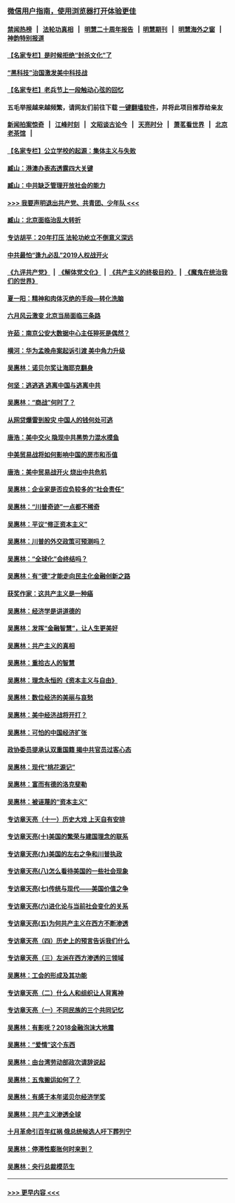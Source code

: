 ### [微信用户指南，使用浏览器打开体验更佳](https://github.com/gfw-breaker/banned-news1/blob/master/indexes/wechat-guide.md?t=0)
#### [禁闻热榜](热点新闻.md?t=0)  &nbsp;&nbsp;|&nbsp;&nbsp; [法轮功真相](https://github.com/gfw-breaker/truth/blob/master/README.md?t=0) &nbsp;&nbsp;|&nbsp;&nbsp; [明慧二十周年报告](https://github.com/gfw-breaker/mh-reports/blob/master/README.md?t=0) &nbsp;&nbsp;|&nbsp;&nbsp;[明慧期刊](https://github.com/gfw-breaker/mh-qikan) &nbsp;&nbsp;|&nbsp;&nbsp; [明慧海外之窗](https://github.com/gfw-breaker/mh-news/blob/master/README.md?t=0) &nbsp;&nbsp;|&nbsp;&nbsp; [神韵特别报道](https://github.com/gfw-breaker/mh-news/blob/master/shenyun.md?t=0)
#### [【名家专栏】是时候拒绝“封杀文化”了](../pages/nsc423/n11814093.md?t=02101544) 
#### [“黑科技”治国激发美中科技战](../pages/nsc423/n11638056.md?t=02101544) 
#### [【名家专栏】老兵节上一段触动心弦的回忆](../pages/nsc423/n11646016.md?t=02101544) 
#### 五毛举报越来越频繁，请网友们前往下载 [一键翻墙软件](https://github.com/gfw-breaker/ssr-accounts)，并将此项目推荐给亲友
#### [新闻拍案惊奇](https://github.com/gfw-breaker/banned-news1/blob/master/pages/link4.md) &nbsp;&nbsp;|&nbsp;&nbsp; [江峰时刻](https://github.com/gfw-breaker/banned-news1/blob/master/pages/link4.md) &nbsp;&nbsp;|&nbsp;&nbsp; [文昭谈古论今](https://github.com/gfw-breaker/banned-news1/blob/master/pages/link4.md) &nbsp;&nbsp;|&nbsp;&nbsp; [天亮时分](https://github.com/gfw-breaker/banned-news1/blob/master/pages/link4.md) &nbsp;&nbsp;|&nbsp;&nbsp; [萧茗看世界](https://github.com/gfw-breaker/banned-news1/blob/master/pages/link4.md) &nbsp;&nbsp;|&nbsp;&nbsp; [北京老茶馆](https://github.com/gfw-breaker/banned-news1/blob/master/pages/link4.md) &nbsp;&nbsp;|&nbsp;&nbsp; 
#### [【名家专栏】公立学校的起源：集体主义与失败](../pages/nsc423/n11601833.md?t=02101544) 
#### [臧山：港澳办表态透露四大关键](../pages/nsc423/n11421628.md?t=02101544) 
#### [臧山：中共缺乏管理开放社会的能力](../pages/nsc423/n11407457.md?t=02101544) 
#### [>>> 我要声明退出共产党、共青团、少年队 <<<](https://github.com/begood0513/goodnews/blob/master/quit/letter.md) 
#### [臧山：北京面临治乱大转折](../pages/nsc423/n11406895.md?t=02101544) 
#### [专访胡平：20年打压 法轮功屹立不倒意义深远](../pages/nsc423/n11398800.md?t=02101544) 
#### [中共最怕“逢九必乱”2019人权战开火](../pages/nsc423/n11385248.md?t=02101544) 
#### [《九评共产党》](https://github.com/begood0513/9ping.md/blob/master/README.md) &nbsp;|&nbsp; [《解体党文化》](../../../../jtdwh.md/blob/master/README.md)  &nbsp;|&nbsp; [《共产主义的终极目的》](../../../../gczydzjmd.md/blob/master/README.md) &nbsp;|&nbsp; [《魔鬼在统治我们的世界》](../../../../mgztzwmdsj.md/blob/master/README.md) 
#### [夏一阳：精神和肉体灭绝的手段—转化洗脑](../pages/nsc423/n11368250.md?t=02101544) 
#### [六月风云激变 北京当局面临三条路](../pages/nsc423/n11313668.md?t=02101544) 
#### [许茹：南京公安大数据中心主任猝死是偶然？](../pages/nsc423/n11064744.md?t=02101544) 
#### [横河：华为孟晚舟案起诉引渡 美中角力升级](../pages/nsc423/n11027230.md?t=02101544) 
#### [吴惠林：诺贝尔奖让海耶克翻身](../pages/nsc423/n10890049.md?t=02101544) 
#### [何坚：逃逃逃 逃离中国与逃离中共](../pages/nsc423/n10592891.md?t=02101544) 
#### [吴惠林：“商战”何时了？](../pages/nsc423/n10573558.md?t=02101544) 
#### [从网贷爆雷到股灾 中国人的钱何处可逃](../pages/nsc423/n10572800.md?t=02101544) 
#### [唐浩：美中交火 隐现中共黑势力混水摸鱼](../pages/nsc423/n10544040.md?t=02101544) 
#### [中美贸易战将如何影响中国的房市和币值](../pages/nsc423/n10543697.md?t=02101544) 
#### [唐浩：美中贸易战开火 烧出中共危机](../pages/nsc423/n10540126.md?t=02101544) 
#### [吴惠林：企业家是否应负较多的“社会责任”](../pages/nsc423/n10535022.md?t=02101544) 
#### [吴惠林：“川普奇迹”一点都不稀奇](../pages/nsc423/n10512808.md?t=02101544) 
#### [吴惠林：平议“修正资本主义”](../pages/nsc423/n10495724.md?t=02101544) 
#### [吴惠林：川普的外交政策可预测吗？](../pages/nsc423/n10462387.md?t=02101544) 
#### [吴惠林：“全球化”会终结吗？](../pages/nsc423/n10452838.md?t=02101544) 
#### [吴惠林：有“德”才能走向民主化金融创新之路](../pages/nsc423/n10432292.md?t=02101544) 
#### [获奖作家：这共产主义是一种癌](../pages/nsc423/n10431541.md?t=02101544) 
#### [吴惠林：经济学是讲道德的](../pages/nsc423/n10398014.md?t=02101544) 
#### [吴惠林：发挥“金融智慧”，让人生更美好](../pages/nsc423/n10375019.md?t=02101544) 
#### [吴惠林：共产主义的真相](../pages/nsc423/n10351394.md?t=02101544) 
#### [吴惠林：重拾古人的智慧](../pages/nsc423/n10337691.md?t=02101544) 
#### [吴惠林：理念永恒的《资本主义与自由》](../pages/nsc423/n10316274.md?t=02101544) 
#### [吴惠林：数位经济的美丽与哀愁](../pages/nsc423/n10292946.md?t=02101544) 
#### [吴惠林：美中经济战将开打？](../pages/nsc423/n10258825.md?t=02101544) 
#### [吴惠林：可怕的中国经济扩张](../pages/nsc423/n10219147.md?t=02101544) 
#### [政协委员提承认双重国籍 揭中共官员过客心态](../pages/nsc423/n10208809.md?t=02101544) 
#### [吴惠林：现代“桃花源记”](../pages/nsc423/n10185234.md?t=02101544) 
#### [吴惠林：富而有德的洛克斐勒](../pages/nsc423/n10142264.md?t=02101544) 
#### [吴惠林：被诬蔑的“资本主义”](../pages/nsc423/n10124816.md?t=02101544) 
#### [专访章天亮（十一）历史大戏 上天自有安排](../pages/nsc423/n10094905.md?t=02101544) 
#### [专访章天亮(十)美国的繁荣与建国理念的联系](../pages/nsc423/n10094899.md?t=02101544) 
#### [专访章天亮(九)美国的左右之争和川普执政](../pages/nsc423/n10094889.md?t=02101544) 
#### [专访章天亮(八)怎么看待美国的一些社会现象](../pages/nsc423/n10094857.md?t=02101544) 
#### [专访章天亮(七)传统与现代——美国价值之争](../pages/nsc423/n10093140.md?t=02101544) 
#### [专访章天亮(六)进化论与当前社会变化的关系](../pages/nsc423/n10092036.md?t=02101544) 
#### [专访章天亮(五)为何共产主义在西方不断渗透](../pages/nsc423/n10083620.md?t=02101544) 
#### [专访章天亮（四）历史上的预言告诉我们什么](../pages/nsc423/n10083606.md?t=02101544) 
#### [专访章天亮（三）左派在西方渗透的三领域](../pages/nsc423/n10081115.md?t=02101544) 
#### [吴惠林：工会的形成及其功能](../pages/nsc423/n10080633.md?t=02101544) 
#### [专访章天亮（二）什么人和组织让人背离神](../pages/nsc423/n10076637.md?t=02101544) 
#### [专访章天亮（一）不同民族的三个共同记忆](../pages/nsc423/n10074188.md?t=02101544) 
#### [吴惠林：有影呒？2018金融泡沫大地震](../pages/nsc423/n10040534.md?t=02101544) 
#### [吴惠林：“爱情”这个东西](../pages/nsc423/n10019423.md?t=02101544) 
#### [吴惠林：由台湾劳动部政次请辞说起](../pages/nsc423/n9979679.md?t=02101544) 
#### [吴惠林：五鬼搬运如何了？](../pages/nsc423/n9925338.md?t=02101544) 
#### [吴惠林：有感于本年诺贝尔经济学奖](../pages/nsc423/n9871883.md?t=02101544) 
#### [吴惠林：共产主义渗透全球](../pages/nsc423/n9812748.md?t=02101544) 
#### [十月革命引百年红祸 俄总统候选人吁下葬列宁](../pages/nsc423/n9810182.md?t=02101544) 
#### [吴惠林：停滞性膨胀何时来到？](../pages/nsc423/n9764136.md?t=02101544) 
#### [吴惠林：央行总裁模范生](../pages/nsc423/n9728134.md?t=02101544) 

----
#### [ >>> 更早内容 <<< ](../indexes/nsc423-earlier.md)
